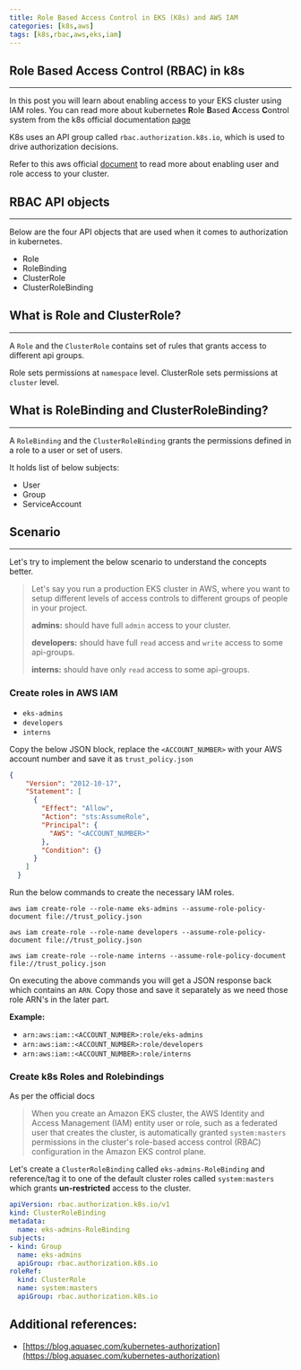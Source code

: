 ```yaml
---
title: Role Based Access Control in EKS (K8s) and AWS IAM
categories: [k8s,aws]
tags: [k8s,rbac,aws,eks,iam]
---
```


## Role Based Access Control (RBAC) in k8s
---

In this post you will learn about enabling access to your EKS cluster using IAM roles. You can read more about kubernetes **R**ole **B**ased **A**ccess **C**ontrol system from the k8s official documentation [page](https://kubernetes.io/docs/reference/access-authn-authz/rbac/)

K8s uses an API group called `rbac.authorization.k8s.io`, which is used to drive authorization decisions.


Refer to this aws official [document](https://docs.aws.amazon.com/eks/latest/userguide/add-user-role.html) to read more about enabling user and role access to your cluster.

## **RBAC** API objects
---

Below are the four API objects that are used when it comes to authorization in kubernetes.

- Role
- RoleBinding
- ClusterRole
- ClusterRoleBinding

## What is Role and ClusterRole?
---

A `Role` and the `ClusterRole` contains set of rules that grants access to different api groups.

Role sets permissions at `namespace` level. ClusterRole sets permissions at `cluster` level.

## What is RoleBinding and ClusterRoleBinding?
---

A `RoleBinding` and the `ClusterRoleBinding` grants the permissions defined in a role to a user or set of users.

It holds list of below subjects:

- User
- Group
- ServiceAccount

## Scenario
---

Let's try to implement the below scenario to understand the concepts better.

> Let's say you run a production EKS cluster in AWS, where you want to setup different levels of access controls to different groups of people in your project.
>
>**admins:** should have full `admin` access to your cluster.
>
>**developers:** should have full `read` access and `write` access to some api-groups.
>
>**interns:** should have only `read` access to some api-groups. 

### **Create roles in AWS IAM**

- `eks-admins`
- `developers`
- `interns`

Copy the below JSON block, replace the `<ACCOUNT_NUMBER>` with your AWS account number and save it as `trust_policy.json`

```json
{
    "Version": "2012-10-17",
    "Statement": [
      {
        "Effect": "Allow",
        "Action": "sts:AssumeRole",
        "Principal": {
          "AWS": "<ACCOUNT_NUMBER>"
        },
        "Condition": {}
      }
    ]
  }
```

Run the below commands to create the necessary IAM roles.

```shell
aws iam create-role --role-name eks-admins --assume-role-policy-document file://trust_policy.json
```

```shell
aws iam create-role --role-name developers --assume-role-policy-document file://trust_policy.json
```

```shell
aws iam create-role --role-name interns --assume-role-policy-document file://trust_policy.json
```

On executing the above commands you will get a JSON response back which contains an `ARN`. Copy those and save it separately as we need those role ARN's in the later part.

**Example:**

- `arn:aws:iam::<ACCOUNT_NUMBER>:role/eks-admins`
- `arn:aws:iam::<ACCOUNT_NUMBER>:role/developers`
- `arn:aws:iam::<ACCOUNT_NUMBER>:role/interns`

### **Create k8s Roles and Rolebindings**

As per the official docs

>When you create an Amazon EKS cluster, the AWS Identity and Access Management (IAM) entity user or role, such as a federated user that creates the cluster, is automatically granted `system:masters` permissions in the cluster's role-based access control (RBAC) configuration in the Amazon EKS control plane.

Let's create a `ClusterRoleBinding` called `eks-admins-RoleBinding` and reference/tag it to one of the default cluster roles called `system:masters` which grants **un-restricted** access to the cluster.


```yaml
apiVersion: rbac.authorization.k8s.io/v1
kind: ClusterRoleBinding
metadata:
  name: eks-admins-RoleBinding
subjects:
- kind: Group
  name: eks-admins
  apiGroup: rbac.authorization.k8s.io
roleRef:
  kind: ClusterRole
  name: system:masters
  apiGroup: rbac.authorization.k8s.io
```

## Additional references:

- [https://blog.aquasec.com/kubernetes-authorization](https://blog.aquasec.com/kubernetes-authorization)